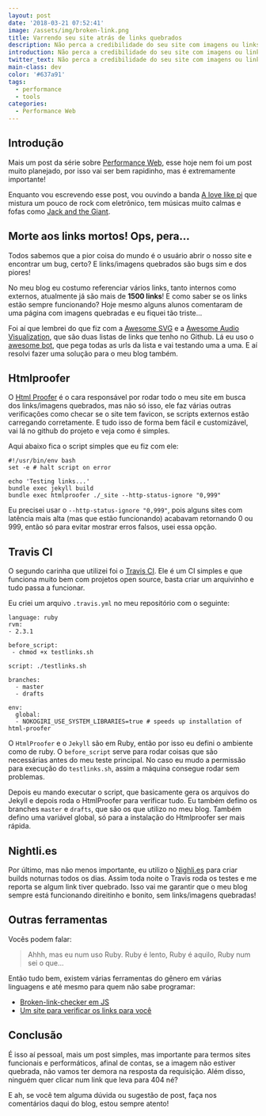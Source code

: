 ```yaml
---
layout: post
date: '2018-03-21 07:52:41'
image: /assets/img/broken-link.png
title: Varrendo seu site atrás de links quebrados
description: Não perca a credibilidade do seu site com imagens ou links quebrados.
introduction: Não perca a credibilidade do seu site com imagens ou links quebrados.
twitter_text: Não perca a credibilidade do seu site com imagens ou links quebrados.
main-class: dev
color: '#637a91'
tags:
  - performance
  - tools
categories:
  - Performance Web
---
```

## Introdução

Mais um post da série sobre [Performance Web](https://willianjusten.com.br/series/#performance-web), esse hoje nem foi um post muito planejado, por isso vai ser bem rapidinho, mas é extremamente importante!

Enquanto vou escrevendo esse post, vou ouvindo a banda [A love like pi](https://open.spotify.com/artist/0BRqvQoxmmLexIg5tsOeBb?si=g_jBxLo6THeYjAfa9TX2VA) que mistura um pouco de rock com eletrônico, tem músicas muito calmas e fofas como [Jack and the Giant](https://open.spotify.com/track/1XALSFY5nrFQ9NaI2XNp9t?si=GBOSYn7XTk-isgG7pfcTiw).

## Morte aos links mortos! Ops, pera...

Todos sabemos que a pior coisa do mundo é o usuário abrir o nosso site e encontrar um bug, certo? E links/imagens quebrados são bugs sim e dos piores!

No meu blog eu costumo referenciar vários links, tanto internos como externos, atualmente já são mais de **1500 links**! E como saber se os links estão sempre funcionando? Hoje mesmo alguns alunos comentaram de uma página com imagens quebradas e eu fiquei tão triste...

Foi aí que lembrei do que fiz com a [Awesome SVG](https://github.com/willianjusten/awesome-svg) e a [Awesome Audio Visualization](https://github.com/willianjusten/awesome-audio-visualization), que são duas listas de links que tenho no Github. Lá eu uso o [awesome bot](https://github.com/dkhamsing/awesome_bot), que pega todas as urls da lista e vai testando uma a uma. E aí resolvi fazer uma solução para o meu blog também.

## Htmlproofer

O [Html Proofer](https://github.com/gjtorikian/html-proofer) é o cara responsável por rodar todo o meu site em busca dos links/imagens quebrados, mas não só isso, ele faz várias outras verificações como checar se o site tem favicon, se scripts externos estão carregando corretamente. E tudo isso de forma bem fácil e customizável, vai lá no github do projeto e veja como é simples.

Aqui abaixo fica o script simples que eu fiz com ele:

```
#!/usr/bin/env bash
set -e # halt script on error

echo 'Testing links...'
bundle exec jekyll build
bundle exec htmlproofer ./_site --http-status-ignore "0,999"
```

Eu precisei usar o `--http-status-ignore "0,999"`, pois alguns sites com latência mais alta (mas que estão funcionando) acabavam retornando 0 ou 999, então só para evitar mostrar erros falsos, usei essa opção.

## Travis CI

O segundo carinha que utilizei foi o [Travis CI](https://travis-ci.org/). Ele é um CI simples e que funciona muito bem com projetos open source, basta criar um arquivinho e tudo passa a funcionar.

Eu criei um arquivo `.travis.yml` no meu repositório com o seguinte:

```
language: ruby
rvm:
- 2.3.1

before_script:
 - chmod +x testlinks.sh

script: ./testlinks.sh

branches:
  - master
  - drafts

env:
  global:
  - NOKOGIRI_USE_SYSTEM_LIBRARIES=true # speeds up installation of html-proofer
```

O `HtmlProofer` e o `Jekyll` são em Ruby, então por isso eu defini o ambiente como de ruby. O `before_script` serve para rodar coisas que são necessárias antes do meu teste principal. No caso eu mudo a permissão para execução do `testlinks.sh`, assim a máquina consegue rodar sem problemas.

Depois eu mando executar o script, que basicamente gera os arquivos do Jekyll e depois roda o HtmlProofer para verificar tudo. Eu também defino os branches `master` e `drafts`, que são os que utilizo no meu blog. Também defino uma variável global, só para a instalação do Htmlproofer ser mais rápida.

## Nightli.es

Por último, mas não menos importante, eu utilizo o [Nighli.es](https://nightli.es/) para criar builds noturnas todos os dias. Assim toda noite o Travis roda os testes e me reporta se algum link tiver quebrado. Isso vai me garantir que o meu blog sempre está funcionando direitinho e bonito, sem links/imagens quebradas!

## Outras ferramentas

Vocês podem falar:

> Ahhh, mas eu num uso Ruby. Ruby é lento, Ruby é aquilo, Ruby num sei o que...

Então tudo bem, existem várias ferramentas do gênero em várias linguagens e até mesmo para quem não sabe programar:

- [Broken-link-checker em JS](https://github.com/stevenvachon/broken-link-checker)
- [Um site para verificar os links para você](https://www.deadlinkchecker.com/)

## Conclusão

É isso aí pessoal, mais um post simples, mas importante para termos sites funcionais e performáticos, afinal de contas, se a imagem não estiver quebrada, não vamos ter demora na resposta da requisição. Além disso, ninguém quer clicar num link que leva para 404 né?

E ah, se você tem alguma dúvida ou sugestão de post, faça nos comentários daqui do blog, estou sempre atento!
